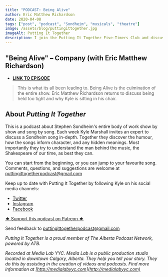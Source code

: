 ```yaml
---
title: "PODCAST: Being Alive"
author: Eric Matthew Richardson
date: 2020-04-08
tags: ["post", "podcast", "Sondheim", "musicals", "theatre"]
image: /assets/blog/puttingittogether.jpg
imageAlt: Putting It Together
description: I join the Putting It Together Five-Timers Club and discuss my favorite song from Company.
---
```


## "Being Alive" – Company (with Eric Matthew Richardson)


- **[LINK TO EPISODE](https://puttingittogether.transistor.fm/s6/19)**

>This is what its all been leading to. Being Alive is the culmination of the entire show. Eric Matthew Richardson returns to discuss being held too tight and why Kyle is sitting in his chair.

## About *Putting It Together*

This is a podcast about Stephen Sondheim's entire body of work show by show and song by song. Each week Kyle Marshall invites an expert to discuss a Sondheim song in-depth. Together they discover the humour, how the songs inform character, and any hidden meanings. Most importantly they try to understand the man behind the music, the Shakespeare of our time, as best they can.

You can start from the beginning, or you can jump to your favourite song. Comments, questions, and suggestions are welcome at puttingittogetherpodcast@gmail.com

Keep up to date with Putting It Together by following Kyle on his social media channels:

* [Twitter](https://twitter.com/thekylemarshall)
* [Instagram](https://www.instagram.com/thekylemarshall/)
* [Facebook](https://www.facebook.com/thekylemarshall/)

[★ Support this podcast on Patreon ★](https://www.patreon.com/puttingittogetherpodcast)

Send feedback to puttingittogetherpodcast@gmail.com

*Putting It Together is a proud member of The Alberta Podcast Network, powered by ATB.*

*Recorded at Media Lab YYC. Media Lab is a public production studio located in downtown Calgary, Alberta. They help you tell your story. They do this by assisting in the creation of videos and podcasts. Find more information at [http://medialabyyc.com](http://medialabyyc.com)*
